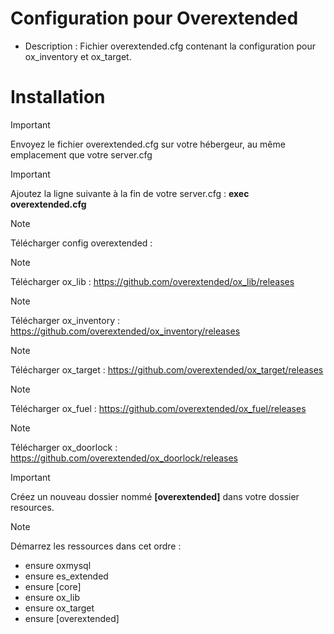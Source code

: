 # Configuration pour Overextended

- Description : Fichier overextended.cfg contenant la configuration pour ox_inventory et ox_target.

# Installation


> [!IMPORTANT]
> Envoyez le fichier overextended.cfg sur votre hébergeur, au même emplacement que votre server.cfg

> [!IMPORTANT]
> Ajoutez la ligne suivante à la fin de votre server.cfg : **exec overextended.cfg**

> [!NOTE]
> Télécharger config overextended : 

> [!NOTE]
> Télécharger ox_lib : https://github.com/overextended/ox_lib/releases

> [!NOTE]
> Télécharger ox_inventory : https://github.com/overextended/ox_inventory/releases

> [!NOTE]
> Télécharger ox_target : https://github.com/overextended/ox_target/releases

> [!NOTE]
> Télécharger ox_fuel : https://github.com/overextended/ox_fuel/releases

> [!NOTE]
> Télécharger ox_doorlock : https://github.com/overextended/ox_doorlock/releases

> [!IMPORTANT]
> Créez un nouveau dossier nommé **[overextended]** dans votre dossier resources. 

> [!NOTE]
> Démarrez les ressources dans cet ordre :

- ensure oxmysql 
- ensure es_extended 
- ensure [core] 
- ensure ox_lib 
- ensure ox_target 
- ensure [overextended]
